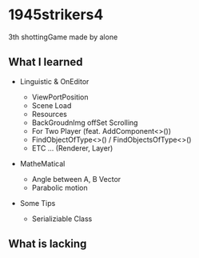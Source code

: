 # 1945strikers4
3th shottingGame made by alone

## What I learned  
- Linguistic & OnEditor
  - ViewPortPosition
  - Scene Load
  - Resources
  - BackGroudnImg offSet Scrolling
  - For Two Player (feat. AddComponent<>())
  - FindObjectOfType<>() / FindObjectsOfType<>()
  - ETC ... (Renderer, Layer)
  
- MatheMatical
  - Angle between A, B Vector  
  - Parabolic motion
- Some Tips
  - Serializiable Class
  
## What is lacking
